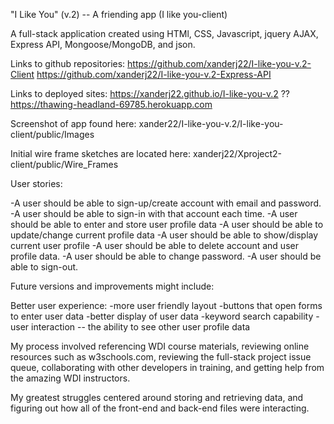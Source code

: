 "I Like You" (v.2) -- A friending app  (I like you-client)

A full-stack application created using HTMl, CSS, Javascript, jquery AJAX, Express API, Mongoose/MongoDB, and json.

Links to github repositories:
https://github.com/xanderj22/I-like-you-v.2-Client
https://github.com/xanderj22/I-like-you-v.2-Express-API

Links to deployed sites:
https://xanderj22.github.io/I-like-you-v.2 ??
https://thawing-headland-69785.herokuapp.com

Screenshot of app found here:
xander22/I-like-you-v.2/I-like-you-client/public/Images

Initial wire frame sketches are located here: xanderj22/Xproject2-client/public/Wire_Frames

User stories:

-A user should be able to sign-up/create account with email and password.
-A user should be able to sign-in with that account each time.
-A user should be able to enter and store user profile data
-A user should be able to update/change current profile data
-A user should be able to show/display current user profile
-A user should be able to delete account and user profile data.
-A user should be able to change password.
-A user should be able to sign-out.


Future versions and improvements might include:

Better user experience:
  -more user friendly layout
  -buttons that open forms to enter user data
  -better display of user data
  -keyword search capability
  -user interaction -- the ability to see other user profile data


My process involved referencing WDI course materials, reviewing online resources such as w3schools.com, reviewing the full-stack project issue queue, collaborating with other developers in training, and getting help from the amazing WDI instructors.

My greatest struggles centered around storing and retrieving data, and figuring out how all of the front-end and back-end files were interacting.
